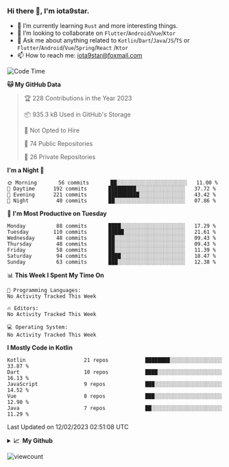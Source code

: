 ### Hi there 👋, I'm iota9star.

- 🌱 I’m currently learning `Rust` and more interesting things.
- 👯 I’m looking to collaborate on `Flutter`/`Android`/`Vue`/`Ktor`
- 💬 Ask me about anything related to `Kotlin`/`Dart`/`Java`/`JS`/`TS` or `Flutter`/`Android`/`Vue`/`Spring`/`React`
  /`Ktor`
- 📫 How to reach me: [iota9star@foxmail.com](iota9star@foxmail.com)



<!--START_SECTION:waka-->
![Code Time](http://img.shields.io/badge/Code%20Time-3%2C090%20hrs%2054%20mins-blue)

**🐱 My GitHub Data** 

> 🏆 228 Contributions in the Year 2023
 > 
> 📦 935.3 kB Used in GitHub's Storage 
 > 
> 🚫 Not Opted to Hire
 > 
> 📜 74 Public Repositories 
 > 
> 🔑 26 Private Repositories  
 > 
**I'm a Night 🦉** 

```text
🌞 Morning       56 commits       ██░░░░░░░░░░░░░░░░░░░░░░░   11.00 % 
🌆 Daytime      192 commits       █████████░░░░░░░░░░░░░░░░   37.72 % 
🌃 Evening      221 commits       ██████████░░░░░░░░░░░░░░░   43.42 % 
🌙 Night         40 commits       ██░░░░░░░░░░░░░░░░░░░░░░░   07.86 % 

```
📅 **I'm Most Productive on Tuesday** 

```text
Monday          88 commits       ████░░░░░░░░░░░░░░░░░░░░░   17.29 % 
Tuesday        110 commits       █████░░░░░░░░░░░░░░░░░░░░   21.61 % 
Wednesday       48 commits       ██░░░░░░░░░░░░░░░░░░░░░░░   09.43 % 
Thursday        48 commits       ██░░░░░░░░░░░░░░░░░░░░░░░   09.43 % 
Friday          58 commits       ██░░░░░░░░░░░░░░░░░░░░░░░   11.39 % 
Saturday        94 commits       ████░░░░░░░░░░░░░░░░░░░░░   18.47 % 
Sunday          63 commits       ███░░░░░░░░░░░░░░░░░░░░░░   12.38 % 

```


📊 **This Week I Spent My Time On** 

```text
💬 Programming Languages: 
No Activity Tracked This Week

🔥 Editors: 
No Activity Tracked This Week

💻 Operating System: 
No Activity Tracked This Week

```

**I Mostly Code in Kotlin** 

```text
Kotlin                   21 repos            ████████░░░░░░░░░░░░░░░░░   33.87 % 
Dart                     10 repos            ████░░░░░░░░░░░░░░░░░░░░░   16.13 % 
JavaScript               9 repos             ███░░░░░░░░░░░░░░░░░░░░░░   14.52 % 
Vue                      8 repos             ███░░░░░░░░░░░░░░░░░░░░░░   12.90 % 
Java                     7 repos             ██░░░░░░░░░░░░░░░░░░░░░░░   11.29 % 

```



 Last Updated on 12/02/2023 02:51:08 UTC
<!--END_SECTION:waka-->

<details>
  <summary><b>📈&nbsp;&nbsp;My Github</b></summary>
  <br>
  <img src='https://github-profile-trophy.vercel.app/?username=iota9star'>
  <img src='https://bad-apple-github-readme.vercel.app/api?show_bg=1&username=iota9star&hide_title=true'>
  <img src='http://cr-skills-chart-widget.azurewebsites.net/api/api?username=iota9star'>
</details>


![viewcount](https://count.getloli.com/get/@iota9star?theme=rule34)
